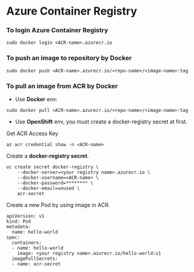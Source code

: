 # Azure Container Registry

### To login Azure Container Registry
```
sudo docker login <ACR-name>.azurecr.io
```

### To push an image to repository by Docker
```
sudo docker push <ACR-name>.azurecr.io/<repo-name>/<image-name>:tag
```

### To pull an image from ACR by Docker

- Use **Docker** env:
```
sudo docker pull <ACR-name>.azurecr.io/<repo-name>/<image-name>:tag
```

- Use **OpenShift** env, you must create a docker-registry secret at first.

Get ACR Access Key
```
az acr credential show -n <ACR-name>
```

Create a **docker-registry secret**.
```
oc create secret docker-registry \
    --docker-server=<your registry name>.azurecr.io \
    --docker-username=<ACR-name> \
    --docker-password=******** \
    --docker-email=unused \
    acr-secret
```

Create a new Pod by using image in ACR.
```
apiVersion: v1
kind: Pod
metadata:
  name: hello-world
spec:
  containers:
  - name: hello-world
    image: <your registry name>.azurecr.io/hello-world:v1
  imagePullSecrets:
  - name: acr-secret
  ```
